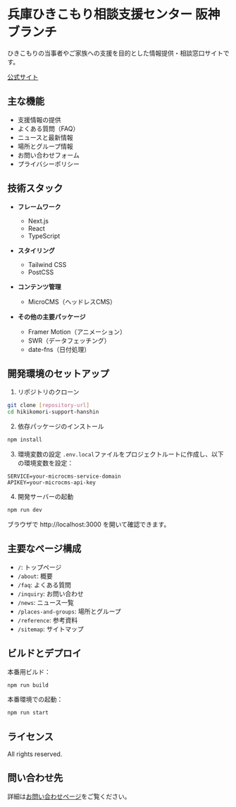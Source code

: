 # 兵庫ひきこもり相談支援センター 阪神ブランチ

ひきこもりの当事者やご家族への支援を目的とした情報提供・相談窓口サイトです。

 [公式サイト](https://hanshin-branch.org)

## 主な機能

- 支援情報の提供
- よくある質問（FAQ）
- ニュースと最新情報
- 場所とグループ情報
- お問い合わせフォーム
- プライバシーポリシー

## 技術スタック

- **フレームワーク**
  - Next.js
  - React
  - TypeScript

- **スタイリング**
  - Tailwind CSS
  - PostCSS

- **コンテンツ管理**
  - MicroCMS（ヘッドレスCMS）

- **その他の主要パッケージ**
  - Framer Motion（アニメーション）
  - SWR（データフェッチング）
  - date-fns（日付処理）

## 開発環境のセットアップ

1. リポジトリのクローン
```bash
git clone [repository-url]
cd hikikomori-support-hanshin
```

2. 依存パッケージのインストール
```bash
npm install
```

3. 環境変数の設定
`.env.local`ファイルをプロジェクトルートに作成し、以下の環境変数を設定：
```
SERVICE=your-microcms-service-domain
APIKEY=your-microcms-api-key
```

4. 開発サーバーの起動
```bash
npm run dev
```

ブラウザで http://localhost:3000 を開いて確認できます。

## 主要なページ構成

- `/`: トップページ
- `/about`: 概要
- `/faq`: よくある質問
- `/inquiry`: お問い合わせ
- `/news`: ニュース一覧
- `/places-and-groups`: 場所とグループ
- `/reference`: 参考資料
- `/sitemap`: サイトマップ

## ビルドとデプロイ

本番用ビルド：
```bash
npm run build
```

本番環境での起動：
```bash
npm run start
```

## ライセンス

All rights reserved.

## 問い合わせ先

詳細は[お問い合わせページ](https://hanshin-branch.org/inquiry)をご覧ください。
